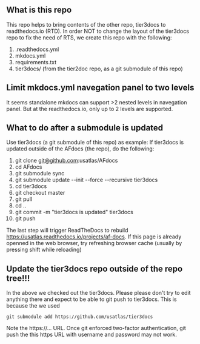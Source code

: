 ## What is this repo
This repo helps to bring contents of the other repo, tier3docs to readthedocs.io (RTD).
In order NOT to change the layout of the tier3docs repo to fix the need of RTS, we create
this repo with the following:

1. .readthedocs.yml
2. mkdocs.yml
3. requirements.txt
3. tier3docs/ (from the tier2doc repo, as a git submodule of this repo)  

## Limit mkdocs.yml navegation panel to two levels
It seems standalone mkdocs can support >2 nested levels in navegation panel. But at the 
readthedocs.io, only up to 2 levels are supported.

## What to do after a submodule is updated
Use tier3docs (a git submodule of this repo) as example: If tier3docs is updated outside 
of the AFdocs (the repo), do the following:

1. git clone git@github.com:usatlas/AFdocs
2. cd AFdocs
3. git submodule sync
4. git submodule update --init --force --recursive tier3docs
5. cd tier3docs
6. git checkout master
7. git pull
8. cd ..
9. git commit -m "tier3docs is updated" tier3docs
10. git push

The last step will trigger ReadTheDocs to rebuild https://usatlas.readthedocs.io/projects/af-docs.
If this page is already openned in the web browser, try refreshing browser cache (usually by pressing 
shift while reloading)

## Update the tier3docs repo outside of the repo tree!!!
In the above we checked out the tier3docs. Please please don't try to edit anything there and expect to be
able to git push to tier3docs. This is because the we used 
```
git submodule add https://github.com/usatlas/tier3docs
```
Note the https://... URL. Once git enforced two-factor authentication, git push the this https URL with
username and password may not work.
